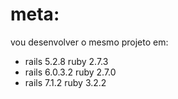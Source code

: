 # meta: 
vou desenvolver o mesmo projeto em:
- rails 5.2.8 ruby 2.7.3
- rails 6.0.3.2 ruby 2.7.0
- rails 7.1.2 ruby 3.2.2
